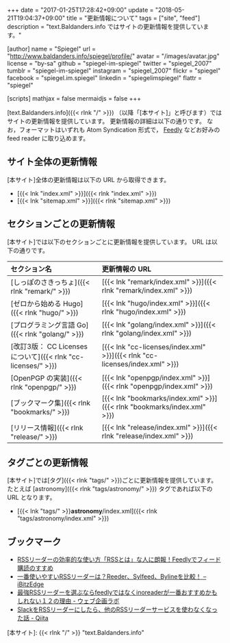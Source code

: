 +++
date = "2017-01-25T17:28:42+09:00"
update = "2018-05-21T19:04:37+09:00"
title = "更新情報について"
tags = ["site", "feed"]
description = "text.Baldanders.info ではサイトの更新情報を提供しています。"

[author]
  name      = "Spiegel"
  url       = "http://www.baldanders.info/spiegel/profile/"
  avatar    = "/images/avatar.jpg"
  license   = "by-sa"
  github    = "spiegel-im-spiegel"
  twitter   = "spiegel_2007"
  tumblr    = "spiegel-im-spiegel"
  instagram = "spiegel_2007"
  flickr    = "spiegel"
  facebook  = "spiegel.im.spiegel"
  linkedin  = "spiegelimspiegel"
  flattr    = "spiegel"

[scripts]
  mathjax = false
  mermaidjs = false
+++

[text.Baldanders.info]({{< rlnk "/" >}}) （以降「[本サイト]」と呼びます）ではサイトの更新情報を提供しています。
更新情報の詳細は以下の通りです。
なお，フォーマットはいずれも Atom Syndication 形式で， [Feedly](https://feedly.com/) などお好みの feed reader に取り込めます。

## サイト全体の更新情報

[本サイト]全体の更新情報は以下の URL から取得できます。

- [{{< lnk "index.xml" >}}]({{< rlnk "index.xml" >}})
- [{{< lnk "sitemap.xml" >}}]({{< rlnk "sitemap.xml" >}})

## セクションごとの更新情報

[本サイト]では以下のセクションごとに更新情報を提供しています。
URL は以下の通りです。

| セクション名                                    | 更新情報の URL                      |
|:----------------------------------------------- |:----------------------------------- |
| [しっぽのさきっちょ]({{< rlnk "remark/" >}}) | [{{< lnk "remark/index.xml" >}}]({{< rlnk "remark/index.xml" >}})      |
| [ゼロから始める Hugo]({{< rlnk "hugo/" >}}) | [{{< lnk "hugo/index.xml" >}}]({{< rlnk "hugo/index.xml" >}})        |
| [プログラミング言語 Go]({{< rlnk "golang/" >}}) | [{{< lnk "golang/index.xml" >}}]({{< rlnk "golang/index.xml" >}})      |
| [改訂3版： CC Licenses について]({{< rlnk "cc-licenses/" >}}) | [{{< lnk "cc-licenses/index.xml" >}}]({{< rlnk "cc-licenses/index.xml" >}}) |
| [OpenPGP の実装]({{< rlnk "openpgp/" >}}) | [{{< lnk "openpgp/index.xml" >}}]({{< rlnk "openpgp/index.xml" >}})     |
| [ブックマーク集]({{< rlnk "bookmarks/" >}}) | [{{< lnk "bookmarks/index.xml" >}}]({{< rlnk "bookmarks/index.xml" >}})   |
| [リリース情報]({{< rlnk "release/" >}})  | [{{< lnk "release/index.xml" >}}]({{< rlnk "release/index.xml" >}})     |

## タグごとの更新情報

[本サイト]では[タグ]({{< rlnk "tags/" >}})ごとに更新情報を提供しています。
たとえば [astronomy]({{< rlnk "tags/astronomy/" >}}) タグであれば以下の URL となります。

- [{{< lnk "tags/" >}}**astronomy**/index.xml]({{< rlnk "tags/astronomy/index.xml" >}})

## ブックマーク

- [RSSリーダーの効率的な使い方「RSSとは」な人に朗報！Feedlyでフィード購読のすすめ](http://millkeyweb.com/rss-feedly/)
- [一番使いやすいRSSリーダーは？Reeder、Sylfeed、Bylineを比較！ – iBitzEdge](https://i-bitzedge.com/ios-apps/the-best-rss-readers-to-use)
- [最強RSSリーダーを選ぶならfeedlyではなくinoreaderが一番おすすめかもしれない１２の理由 - ウェブ企画ラボ](https://webkikaku.co.jp/blog/software/inoreader/)
- [SlackをRSSリーダーにしたら、他のRSSリーダーサービスを使わなくなった話 - Qiita](http://qiita.com/kozyty@github/items/f094ae8fea08b471ae08)

[本サイト]: {{< rlnk "/" >}} "text.Baldanders.info"
